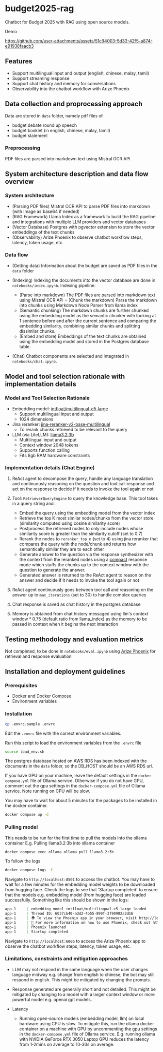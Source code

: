 # budget2025-rag

Chatbot for Budget 2025 with RAG using open source models.

Demo


https://github.com/user-attachments/assets/51c94003-5d33-42f5-a874-e91938faacb3



## Features

- Support multilingual input and output (english, chinese, malay, tamil)
- Support streaming response
- Support chat history and memory for conversations
- Observability into the chatbot workflow with Arize Phoenix

## Data collection and proprocessing approach

Data are stored in `data` folder, namely pdf files of

- budget debate round up speech
- budget booklet (in english, chinese, malay, tamil)
- budget statement

### Preprocessing

PDF files are parsed into markdown text using Mistral OCR API

## System architecture description and data flow overview

### System architecture

- (Parsing PDF files) Mistral OCR API to parse PDF files into markdown (with image as base64 if needed)
- (RAG Framework) Llama Index as a framework to build the RAG pipeline and integrations with multiple LLM providers and vector databases
- (Vector Database) Postgres with pgvector extension to store the vector embeddings of the text chunks
- (Observability) Arize Phoenix to observe chatbot workflow steps, latency, token usage, etc.

### Data flow

- (Getting data) Information about the budget are saved as PDF files in the `data` folder
- (Indexing) Indexing the documents into the vector database are done in `notebooks/index.ipynb`. Indexing pipeline:

  - (Parse into markdown) The PDF files are parsed into markdown text using Mistral OCR API
    = (Chunk the markdown) Parse the markdown into chunks using Markdown Node Parser from llama index
  - (Semantic chunking) The markdown chunks are further chunked using the embedding model as the semantic chunker with looking at 1 sentence before and after the current sentence and comparing the embedding similarity, combining similar chunks and splitting dissimilar chunks.
  - (Embed and store) Embeddings of the text chunks are obtained using the embedding model and stored in the Postgres database table.

- (Chat) Chatbot components are selected and integrated in `notebooks/chat.ipynb`.

## Model and tool selection rationale with implementation details

### Model and Tool Selection Rationale

- Embedding model: [intfloat/multilingual-e5-large](https://huggingface.co/intfloat/multilingual-e5-large)
  - Support multilingual input and output
  - 1024 dimensions
- Jina reranker: [jina-reranker-v2-base-multilingual](https://huggingface.co/jinaai/jina-reranker-v2-base-multilingual)
  - To rerank chunks retrieved to be relevant to the query
- LLM (via LiteLLM): [llama3.2:3b](https://ollama.com/library/llama3.2:3b)
  - Multilingual input and output
  - Context window 2048 tokens
  - Supports function calling
  - Fits 8gb RAM hardware constraints

### Implementation details (Chat Engine)

1. ReAct agent to decompose the query, handle any language translation and continuously reasoning on the question and tool call response and act on the response to decide if it needs to invoke the tool again or not
1. Tool: `RetrieverQueryEngine` to query the knowledge base. This tool takes in a query string and:

   - Embed the query using the embedding model from the vector index
   - Retrieve the top K most similar nodes/chunks from the vector store (similarity computed using cosine similarity score)
   - Postprocess the retrieved nodes to only include nodes whose similarity score is greater than the similarity cutoff (set to 0.7)
   - Rerank the nodes to `reranker_top_n` (set to 4) using jina reranker that compares the query with the node/chunk and returns how semantically similar they are to each other
   - Generate answer to the question via the response synthesizer with the context from the reranked nodes using a [compact](https://docs.llamaindex.ai/en/stable/module_guides/querying/response_synthesizers/#configuring-the-response-mode) response mode which stuffs the chunks up to the context window with the question to generate the answer.
   - Generated answer is returned to the ReAct agent to reason on the answer and decide if it needs to invoke the tool again or not

1. ReAct agent continuously goes between tool call and reasoning on the answer up to `max_iterations` (set to 30) to handle complex queries
1. Chat response is saved as chat history in the postgres database
1. Memory is obtained from chat history messaged using llm's context window \* 0.75 (default ratio from llama_index) as the memory to be passed in context when it begins the next interaction

## Testing methodology and evaluation metrics

Not completed, to be done in `notebooks/eval.ipynb` using [Arize Phoenix](https://docs.arize.com/phoenix/use-cases-evals/rag-evaluation#evaluation) for retrieval and response evaluation

## Installation and deployment guidelines

### Prerequisites

- Docker and Docker Compose
- Environment variables

### Installation

```bash
cp .envrc.sample .envrc
```

Edit the `.envrc` file with the correct environment variables.

Run this script to load the environment variables from the `.envrc` file

```bash
source load_env.sh
```

The postgres database hosted on AWS RDS has been indexed with the documents in the `data` folder, so the DB_HOST should be an AWS RDS url.

If you have GPU on your machine, leave the default settings in the `docker-compose.yml` file of Ollama service. Otherwise if you do not have GPU, comment out the gpu settings in the `docker-compose.yml` file of Ollama service. Note running on CPU will be slow.

You may have to wait for about 5 minutes for the packages to be installed in the docker container.

```bash
docker compose up -d
```

### Pulling model

This needs to be run for the first time to pull the models into the ollama container
E.g. Pulling llama3.2:3b into ollama container

```bash
docker compose exec ollama ollama pull llama3.2:3b
```

To follow the logs

```bash
docker compose logs -f
```

Navigate to `http://localhost:8501` to access the chatbot. You may have to wait for a few minutes for the embedding model weights to be downloaded from hugging face. Check the logs to see that 'Startup completed' to ensure that the models e.g. embedding model (from hugging face) are loaded successfully.
Something like this should be shown in the logs:

```bash
app-1     | embedding model intfloat/multilingual-e5-large loaded
app-1     | Thread ID: 6037cb40-a3d2-4b55-890f-3f90902a3d16
app-1     | 🌍 To view the Phoenix app in your browser, visit http://localhost:6006/
app-1     | 📖 For more information on how to use Phoenix, check out https://docs.arize.com/phoenix
app-1     | Phoenix launched
app-1     | Startup completed
```

Navigate to `http://localhost:6006` to access the Arize Phoenix app to observe the chatbot workflow steps, latency, token usage, etc.

### Limitations, constraints and mitigation approaches

- LLM may not respond in the same language when the user changes language midway e.g. change from english to chinese, the bot may still respond in english. This might be mitigated by changing the prompts.
- Response generated are generally short and not detailed. This might be mitigated by changing to a model with a larger context window or more powerful model e.g. openai gpt models.
- Latency

  - Running open-source models (embedding model, llm) on local hardware using CPU is slow. To mitigate this, run the ollama docker container on a machine with GPU by uncommenting the gpu settings in the `docker-compose.yml` file of Ollama service. E.g. running ollama with NVIDIA GeForce RTX 3050 Laptop GPU reduces the latency from 1-2mins on average to 10-30s on average.
